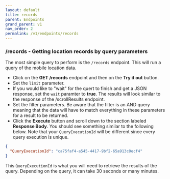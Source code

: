 ```yaml
---
layout: default
title: records
parent: Endpoints
grand_parent: v1
nav_order: 2
permalink: /v1/endpoints/records
---
```


### /records - Getting location records by query parameters
The most simple query to perform is the `/records` endpoint.  This will run a query of the mobile location data.

- Click on the **GET /records** endpoint and then on the **Try it out** button.  
- Set the `limit` parameter.
- If you would like to "wait" for the quert to finish and get a JSON response, set the `wait` paramter to **true**.  The results will look similar to the response of the /scrollResults endpoint.
- Set the filter parameters. Be aware that the filter is an AND query meaning that the data will have to match everything in these parameters for a result to be returned.
- Click the **Execute** button and scroll down to the section labeled **Response Body**.  You should see something similar to the following below.  Note that your `QueryExecutionId` will be different since every query execution is unique.

```json
{
  "QueryExecutionId": "ca75faf4-a545-4417-9bf2-65a913c0ecf4"
}
```

This `QueryExecutionId` is what you will need to retrieve the results of the query.  Depending on the query, it can take 30 seconds or many minutes.